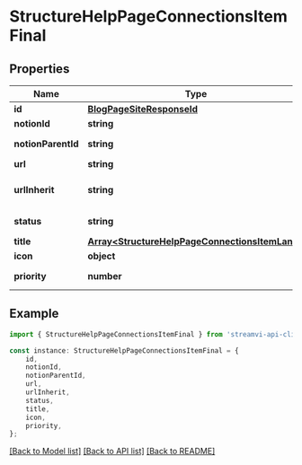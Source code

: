 # StructureHelpPageConnectionsItemFinal


## Properties

Name | Type | Description | Notes
------------ | ------------- | ------------- | -------------
**id** | [**BlogPageSiteResponseId**](BlogPageSiteResponseId.md) |  | [default to undefined]
**notionId** | **string** | Notion id | [default to undefined]
**notionParentId** | **string** | Notion parent id | [default to undefined]
**url** | **string** | url | [default to undefined]
**urlInherit** | **string** | Generated url from root path | [default to undefined]
**status** | **string** | Page status | [default to StatusEnum_Backlog]
**title** | [**Array&lt;StructureHelpPageConnectionsItemLang&gt;**](StructureHelpPageConnectionsItemLang.md) | Subject | [default to undefined]
**icon** | **object** | Page icon | [default to undefined]
**priority** | **number** | Priority for sorting | [default to undefined]

## Example

```typescript
import { StructureHelpPageConnectionsItemFinal } from 'streamvi-api-client';

const instance: StructureHelpPageConnectionsItemFinal = {
    id,
    notionId,
    notionParentId,
    url,
    urlInherit,
    status,
    title,
    icon,
    priority,
};
```

[[Back to Model list]](../README.md#documentation-for-models) [[Back to API list]](../README.md#documentation-for-api-endpoints) [[Back to README]](../README.md)
